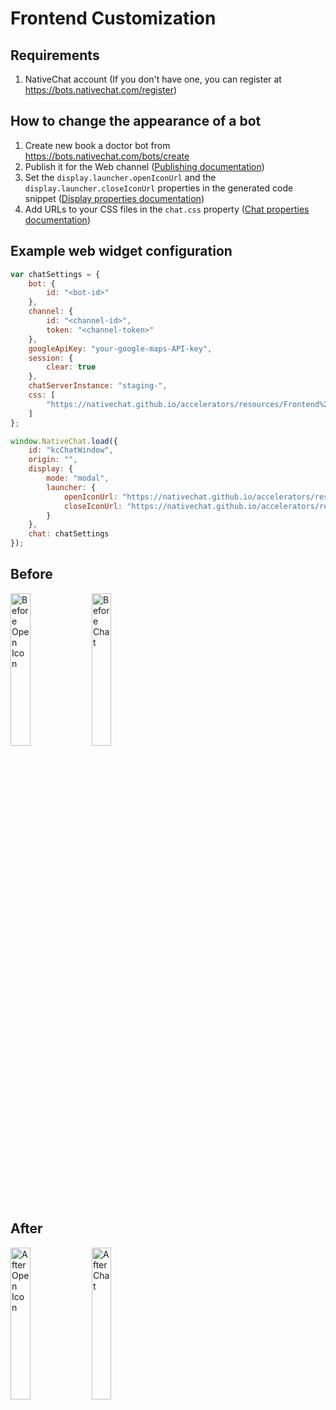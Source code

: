 # Frontend Customization

## Requirements
1. NativeChat account (If you don't have one, you can register at https://bots.nativechat.com/register)

## How to change the appearance of a bot
1. Create new book a doctor bot from https://bots.nativechat.com/bots/create
2. Publish it for the Web channel ([Publishing documentation](https://docs.nativechat.com/docs/1.0/publishing/web.html))
3. Set the `display.launcher.openIconUrl` and the `display.launcher.closeIconUrl` properties in the generated code snippet ([Display properties documentation](https://docs.nativechat.com/docs/1.0/publishing/web.html#display-required))
4. Add URLs to your CSS files in the `chat.css` property ([Chat properties documentation](https://docs.nativechat.com/docs/1.0/publishing/web.html#chat-required))

## Example web widget configuration
```JavaScript
var chatSettings = {
    bot: {
        id: "<bot-id>"
    },
    channel: {
        id: "<channel-id>",
        token: "<channel-token>"
    },
    googleApiKey: "your-google-maps-API-key",
    session: {
        clear: true
    },
    chatServerInstance: "staging-",
    css: [
        "https://nativechat.github.io/accelerators/resources/Frontend%20Customization/style.css"
    ]
};

window.NativeChat.load({
    id: "kcChatWindow",
    origin: "",
    display: {
        mode: "modal",
        launcher: {
            openIconUrl: "https://nativechat.github.io/accelerators/resources/Frontend%20Customization/open-icon.svg",
            closeIconUrl: "https://nativechat.github.io/accelerators/resources/Frontend%20Customization/close-icon.svg"
        }
    },
    chat: chatSettings
});
```

## Before
<image src="../resources/Frontend%20Customization/before-open-icon.png" alt="Before Open Icon" style="width:25%;height:25%" /> <image src="../resources/Frontend%20Customization/before-chat.png" alt="Before Chat" style="width:25%;height:25%" />

## After
<image src="../resources/Frontend%20Customization/after-open-icon.png" alt="After Open Icon" style="width:25%;height:25%" /> <image src="../resources/Frontend%20Customization/after-chat.png" alt="After Chat" style="width:25%;height:25%" />
